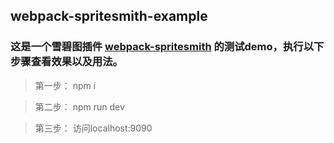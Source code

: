 ## webpack-spritesmith-example

### 这是一个雪碧图插件 [webpack-spritesmith](https://github.com/mixtur/webpack-spritesmith) 的测试demo，执行以下步骤查看效果以及用法。

> 第一步： npm i

> 第二步： npm run dev

> 第三步： 访问localhost:9090
